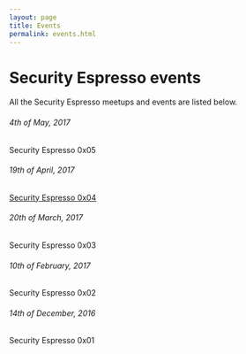 ```yaml
---
layout: page
title: Events
permalink: events.html
---
```


# Security Espresso events

All the Security Espresso meetups and events are listed below.

###### 4th of May, 2017
Security Espresso 0x05

###### 19th of April, 2017
[Security Espresso 0x04](http://securityespresso.org/security-espresso-0x04.html)

###### 20th of March, 2017
Security Espresso 0x03

###### 10th of February, 2017
Security Espresso 0x02

###### 14th of December, 2016
Security Espresso 0x01
